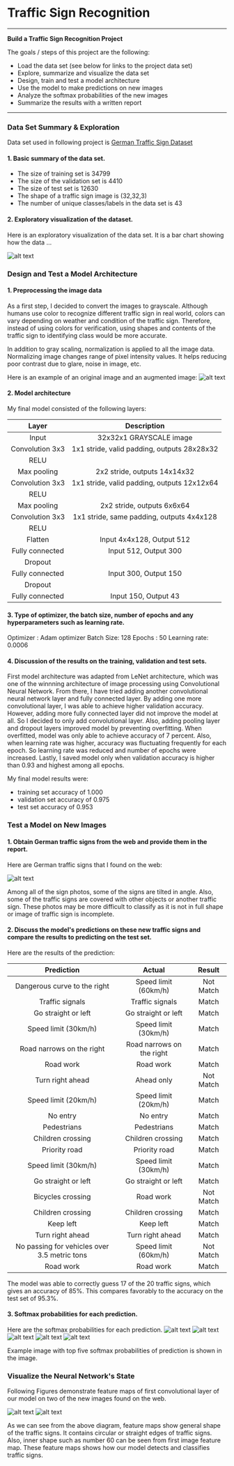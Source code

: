 # **Traffic Sign Recognition**

---

**Build a Traffic Sign Recognition Project**

The goals / steps of this project are the following:
* Load the data set (see below for links to the project data set)
* Explore, summarize and visualize the data set
* Design, train and test a model architecture
* Use the model to make predictions on new images
* Analyze the softmax probabilities of the new images
* Summarize the results with a written report


[//]: # (Image References)

[image1]: ./output/explore_data.png "Visualization"
[image2]: ./output/graynormal.png "Grayscaling/normalizing"
[image3]: ./output/new_data.png "New Data"
[image4]: ./output/softmax0.png "Traffic Sign 1"
[image5]: ./output/softmax1.png "Traffic Sign 2"
[image6]: ./output/softmax2.png "Traffic Sign 3"
[image7]: ./output/softmax3.png "Traffic Sign 4"
[image8]: ./output/softmax4.png "Traffic Sign 5"
[image9]: ./output/featuremap.png "Feature Map"
[image10]: ./output/featuremap1.png "Feature Map1"

---
### Data Set Summary & Exploration
Data set used in following project is [German Traffic Sign Dataset](http://benchmark.ini.rub.de/?section=gtsrb&subsection=dataset)
#### 1. Basic summary of the data set.

* The size of training set is 34799
* The size of the validation set is 4410
* The size of test set is 12630
* The shape of a traffic sign image is (32,32,3)
* The number of unique classes/labels in the data set is 43

#### 2. Exploratory visualization of the dataset.

Here is an exploratory visualization of the data set. It is a bar chart showing how the data ...

![alt text][image1]

### Design and Test a Model Architecture

#### 1. Preprocessing the image data


As a first step, I decided to convert the images to grayscale. Although humans use color to recognize different traffic sign in real world, colors can vary depending on weather and condition of the traffic sign. Therefore, instead of using colors for verification, using shapes and contents of the traffic sign to identifying class would be more accurate.

In addition to gray scaling, normalization is applied to all the image data. Normalizing image changes range of pixel intensity values. It helps reducing poor contrast due to glare, noise in image, etc.

Here is an example of an original image and an augmented image:
![alt text][image2]


#### 2. Model architecture

My final model consisted of the following layers:

| Layer         		|     Description	        					|
|:---------------------:|:---------------------------------------------:|
| Input         		| 32x32x1 GRAYSCALE image   							|
| Convolution 3x3     	| 1x1 stride, valid padding, outputs 28x28x32 	|
| RELU					|												|
| Max pooling	      	| 2x2 stride,  outputs 14x14x32 				|
| Convolution 3x3     	| 1x1 stride, valid padding, outputs 12x12x64 	|
| RELU					|												|
| Max pooling	      	| 2x2 stride,  outputs 6x6x64 				|
| Convolution 3x3     	| 1x1 stride, same padding, outputs 4x4x128 	|
| RELU					|												|
| Flatten					|Input 4x4x128, Output 512												|
| Fully connected		| Input 512, Output 300        									|
| Dropout					|												|
| Fully connected		| Input 300, Output 150        									|
| Dropout					|												|
| Fully connected		| Input 150, Output 43        									|


#### 3. Type of optimizer, the batch size, number of epochs and any hyperparameters such as learning rate.

Optimizer : Adam optimizer
Batch Size: 128
Epochs : 50
Learning rate: 0.0006

#### 4. Discussion of the results on the training, validation and test sets.

First model architecture was adapted from LeNet architecture, which was one of the winnning architecture of image processing using Convolutional Neural Network. From there, I have tried adding another convolutional neural network layer and fully connected layer. By adding one more convolutional layer, I was able to achieve higher validation accuracy. However, adding more fully connected layer did not improve the model at all. So I decided to only add convolutional layer. Also, adding pooling layer and dropout layers improved model by preventing overfitting. When overfitted, model was only able to achieve accuracy of 7 percent. Also, when learning rate was higher, accuracy was fluctuating frequently for each epoch. So learning rate was reduced and number of epochs were increased. Lastly, I saved model only when validation accuracy is higher than 0.93 and highest among all epochs.

My final model results were:
* training set accuracy of 1.000
* validation set accuracy of 0.975
* test set accuracy of 0.953


### Test a Model on New Images

#### 1. Obtain German traffic signs from the web and provide them in the report.

Here are German traffic signs that I found on the web:

![alt text][image3]

Among all of the sign photos, some of the signs are tilted in angle. Also, some of the traffic signs are covered with other objects or another traffic sign. These photos may be more difficult to classify as it is not in full shape or image of traffic sign is incomplete.

#### 2. Discuss the model's predictions on these new traffic signs and compare the results to predicting on the test set.

Here are the results of the prediction:

| Prediction                    | Actual                        | Result    |
|:-----------------------------:|:-----------------------------:|:---------:|
| Dangerous curve to the right  | Speed limit (60km/h)          | Not Match |
| Traffic signals               | Traffic signals               | Match     |
| Go straight or left           | Go straight or left           | Match     |
| Speed limit (30km/h)          | Speed limit (30km/h)          | Match     |
| Road narrows on the right     | Road narrows on the right     | Match     |
| Road work                     | Road work                     | Match     |
| Turn right ahead              | Ahead only                    | Not Match |
| Speed limit (20km/h)          | Speed limit (20km/h)          | Match     |
| No entry                      | No entry                      | Match     |
| Pedestrians                   | Pedestrians                   | Match     |
| Children crossing             | Children crossing             | Match     |
| Priority road                 | Priority road                 | Match     |
| Speed limit (30km/h)          | Speed limit (30km/h)          | Match     |
| Go straight or left           | Go straight or left           | Match     |
| Bicycles crossing             | Road work                     | Not Match |
| Children crossing             | Children crossing             | Match     |
| Keep left                     | Keep left                     | Match     |
| Turn right ahead              | Turn right ahead              | Match     |
| No passing for vehicles over 3.5 metric tons | Speed limit (60km/h)          | Not Match |
| Road work                     | Road work                     | Match     |

The model was able to correctly guess 17 of the 20 traffic signs, which gives an accuracy of 85%. This compares favorably to the accuracy on the test set of 95.3%.

#### 3. Softmax probabilities for each prediction.

Here are the softmax probabilities for each prediction.
![alt text][image4]
![alt text][image5]
![alt text][image6]
![alt text][image7]
![alt text][image8]

Example image with top five softmax probabilities of prediction is shown in the image.

### Visualize the Neural Network's State

 Following Figures demonstrate feature maps of first convolutional layer of our model on two of the new images found on the web.

![alt text][image9]
![alt text][image10]

As we can see from the above diagram, feature maps show general shape of the traffic signs. It contains circular or straight edges of traffic signs. Also, inner shape such as number 60 can be seen from first image feature map.
These feature maps shows how our model detects and classifies traffic signs.
